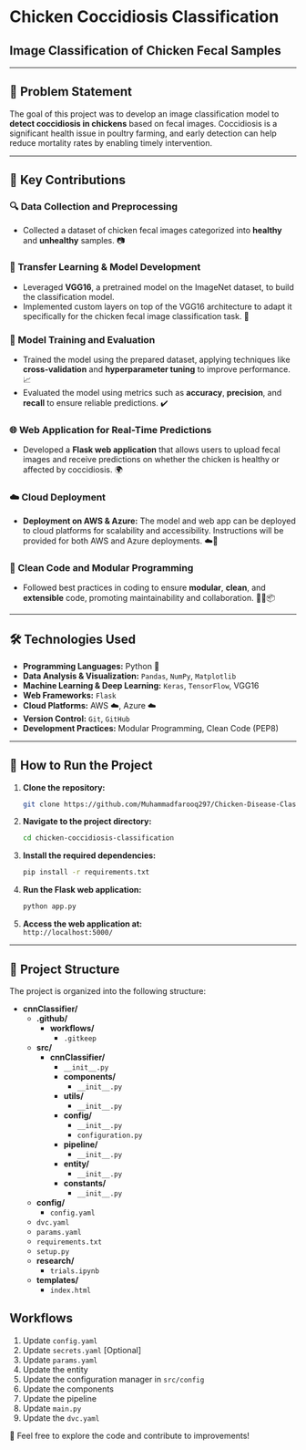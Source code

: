 # Chicken Coccidiosis Classification

## **Image Classification of Chicken Fecal Samples**  

---

## 🎯 Problem Statement  
The goal of this project was to develop an image classification model to **detect coccidiosis in chickens** based on fecal images. Coccidiosis is a significant health issue in poultry farming, and early detection can help reduce mortality rates by enabling timely intervention.

---

## 🚀 Key Contributions

### 🔍 Data Collection and Preprocessing
- Collected a dataset of chicken fecal images categorized into **healthy** and **unhealthy** samples. 📷

### 🔧 Transfer Learning & Model Development
- Leveraged **VGG16**, a pretrained model on the ImageNet dataset, to build the classification model. 
- Implemented custom layers on top of the VGG16 architecture to adapt it specifically for the chicken fecal image classification task. 🔄

### 🤖 Model Training and Evaluation
- Trained the model using the prepared dataset, applying techniques like **cross-validation** and **hyperparameter tuning** to improve performance. 📈
- Evaluated the model using metrics such as **accuracy**, **precision**, and **recall** to ensure reliable predictions. ✔️

### 🌐 Web Application for Real-Time Predictions
- Developed a **Flask web application** that allows users to upload fecal images and receive predictions on whether the chicken is healthy or affected by coccidiosis. 🌍

### ☁️ Cloud Deployment
- **Deployment on AWS & Azure:** The model and web app can be deployed to cloud platforms for scalability and accessibility. Instructions will be provided for both AWS and Azure deployments. ☁️🚀

### 🧹 Clean Code and Modular Programming
- Followed best practices in coding to ensure **modular**, **clean**, and **extensible** code, promoting maintainability and collaboration. 🧑‍💻📦

---

## 🛠️ Technologies Used

- **Programming Languages:** Python 🐍
- **Data Analysis & Visualization:** `Pandas`, `NumPy`, `Matplotlib`
- **Machine Learning & Deep Learning:** `Keras`, `TensorFlow`, VGG16
- **Web Frameworks:** `Flask`
- **Cloud Platforms:** AWS ☁️, Azure ☁️
- **Version Control:** `Git`, `GitHub`
- **Development Practices:** Modular Programming, Clean Code (PEP8)

---

## 📝 How to Run the Project

1. **Clone the repository:**  
    ```bash
    git clone https://github.com/Muhammadfarooq297/Chicken-Disease-Classification-Project.git
    ```

2. **Navigate to the project directory:**  
    ```bash
    cd chicken-coccidiosis-classification
    ```

3. **Install the required dependencies:**  
    ```bash
    pip install -r requirements.txt
    ```

4. **Run the Flask web application:**  
    ```bash
    python app.py
    ```

5. **Access the web application at:**  
    `http://localhost:5000/`

---

## 📁 Project Structure

The project is organized into the following structure:

- **cnnClassifier/**
  - **.github/**
    - **workflows/**
      - `.gitkeep`
  - **src/**
    - **cnnClassifier/**
      - `__init__.py`
      - **components/**
        - `__init__.py`
      - **utils/**
        - `__init__.py`
      - **config/**
        - `__init__.py`
        - `configuration.py`
      - **pipeline/**
        - `__init__.py`
      - **entity/**
        - `__init__.py`
      - **constants/**
        - `__init__.py`
  - **config/**
    - `config.yaml`
  - `dvc.yaml`
  - `params.yaml`
  - `requirements.txt`
  - `setup.py`
  - **research/**
    - `trials.ipynb`
  - **templates/**
    - `index.html`

## Workflows

1. Update `config.yaml`
2. Update `secrets.yaml` [Optional]
3. Update `params.yaml`
4. Update the entity
5. Update the configuration manager in `src/config`
6. Update the components
7. Update the pipeline 
8. Update `main.py`
9. Update the `dvc.yaml`

🎉 Feel free to explore the code and contribute to improvements!
